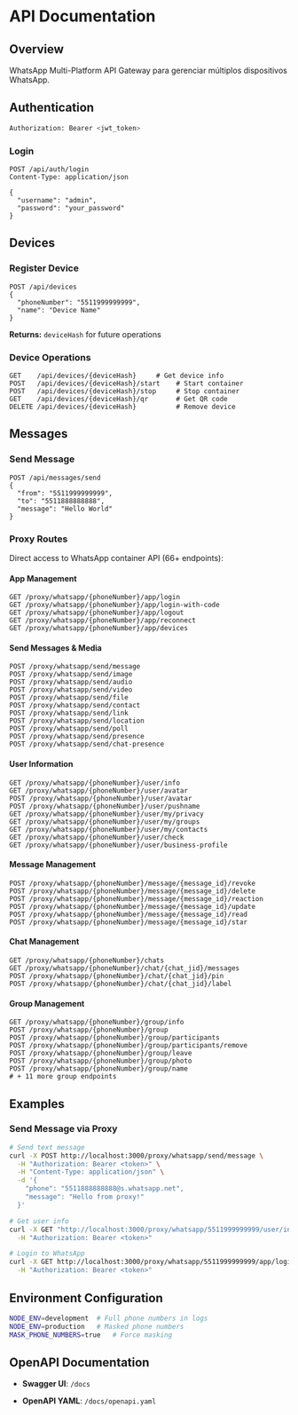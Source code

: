 # API Documentation

## Overview

WhatsApp Multi-Platform API Gateway para gerenciar múltiplos dispositivos WhatsApp.

## Authentication

```bash
Authorization: Bearer <jwt_token>
```

### Login
```http
POST /api/auth/login
Content-Type: application/json

{
  "username": "admin",
  "password": "your_password"
}
```

## Devices

### Register Device
```http
POST /api/devices
{
  "phoneNumber": "5511999999999",
  "name": "Device Name"
}
```
**Returns:** `deviceHash` for future operations

### Device Operations
```http
GET    /api/devices/{deviceHash}     # Get device info
POST   /api/devices/{deviceHash}/start    # Start container
POST   /api/devices/{deviceHash}/stop     # Stop container
GET    /api/devices/{deviceHash}/qr       # Get QR code
DELETE /api/devices/{deviceHash}          # Remove device
```

## Messages

### Send Message
```http
POST /api/messages/send
{
  "from": "5511999999999",
  "to": "5511888888888", 
  "message": "Hello World"
}
```

### Proxy Routes
Direct access to WhatsApp container API (66+ endpoints):

#### App Management
```http
GET /proxy/whatsapp/{phoneNumber}/app/login
GET /proxy/whatsapp/{phoneNumber}/app/login-with-code
GET /proxy/whatsapp/{phoneNumber}/app/logout
GET /proxy/whatsapp/{phoneNumber}/app/reconnect
GET /proxy/whatsapp/{phoneNumber}/app/devices
```

#### Send Messages & Media
```http
POST /proxy/whatsapp/send/message
POST /proxy/whatsapp/send/image
POST /proxy/whatsapp/send/audio
POST /proxy/whatsapp/send/video
POST /proxy/whatsapp/send/file
POST /proxy/whatsapp/send/contact
POST /proxy/whatsapp/send/link
POST /proxy/whatsapp/send/location
POST /proxy/whatsapp/send/poll
POST /proxy/whatsapp/send/presence
POST /proxy/whatsapp/send/chat-presence
```

#### User Information
```http
GET /proxy/whatsapp/{phoneNumber}/user/info
GET /proxy/whatsapp/{phoneNumber}/user/avatar  
POST /proxy/whatsapp/{phoneNumber}/user/avatar
POST /proxy/whatsapp/{phoneNumber}/user/pushname
GET /proxy/whatsapp/{phoneNumber}/user/my/privacy
GET /proxy/whatsapp/{phoneNumber}/user/my/groups
GET /proxy/whatsapp/{phoneNumber}/user/my/contacts
GET /proxy/whatsapp/{phoneNumber}/user/check
GET /proxy/whatsapp/{phoneNumber}/user/business-profile
```

#### Message Management
```http
POST /proxy/whatsapp/{phoneNumber}/message/{message_id}/revoke
POST /proxy/whatsapp/{phoneNumber}/message/{message_id}/delete
POST /proxy/whatsapp/{phoneNumber}/message/{message_id}/reaction
POST /proxy/whatsapp/{phoneNumber}/message/{message_id}/update
POST /proxy/whatsapp/{phoneNumber}/message/{message_id}/read
POST /proxy/whatsapp/{phoneNumber}/message/{message_id}/star
```

#### Chat Management
```http
GET /proxy/whatsapp/{phoneNumber}/chats
GET /proxy/whatsapp/{phoneNumber}/chat/{chat_jid}/messages
POST /proxy/whatsapp/{phoneNumber}/chat/{chat_jid}/pin
POST /proxy/whatsapp/{phoneNumber}/chat/{chat_jid}/label
```

#### Group Management
```http
GET /proxy/whatsapp/{phoneNumber}/group/info
POST /proxy/whatsapp/{phoneNumber}/group
POST /proxy/whatsapp/{phoneNumber}/group/participants
POST /proxy/whatsapp/{phoneNumber}/group/participants/remove
POST /proxy/whatsapp/{phoneNumber}/group/leave
POST /proxy/whatsapp/{phoneNumber}/group/photo
POST /proxy/whatsapp/{phoneNumber}/group/name
# + 11 more group endpoints
```

## Examples

### Send Message via Proxy
```bash
# Send text message
curl -X POST http://localhost:3000/proxy/whatsapp/send/message \
  -H "Authorization: Bearer <token>" \
  -H "Content-Type: application/json" \
  -d '{
    "phone": "5511888888888@s.whatsapp.net",
    "message": "Hello from proxy!"
  }'

# Get user info
curl -X GET "http://localhost:3000/proxy/whatsapp/5511999999999/user/info?phone=5511888888888@s.whatsapp.net" \
  -H "Authorization: Bearer <token>"

# Login to WhatsApp
curl -X GET http://localhost:3000/proxy/whatsapp/5511999999999/app/login \
  -H "Authorization: Bearer <token>"
```

## Environment Configuration

```bash
NODE_ENV=development  # Full phone numbers in logs
NODE_ENV=production   # Masked phone numbers
MASK_PHONE_NUMBERS=true   # Force masking
```

## OpenAPI Documentation

- **Swagger UI**: `/docs`

- **OpenAPI YAML**: `/docs/openapi.yaml`